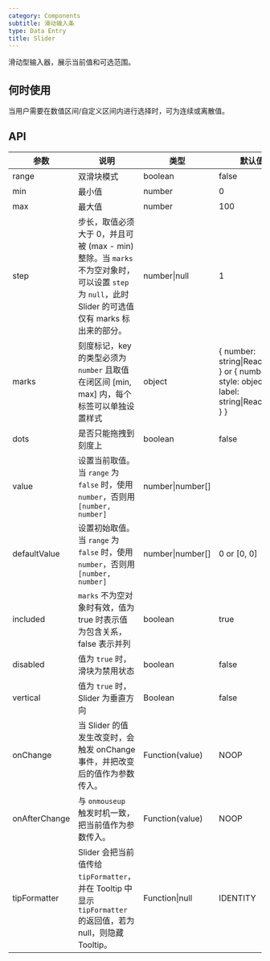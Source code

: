 ```yaml
---
category: Components
subtitle: 滑动输入条
type: Data Entry
title: Slider
---
```


滑动型输入器，展示当前值和可选范围。

## 何时使用

当用户需要在数值区间/自定义区间内进行选择时，可为连续或离散值。

## API

| 参数       | 说明            | 类型         | 默认值       |
|------------|----------------|-------------|--------------|
| range          | 双滑块模式 | boolean          | false
| min            | 最小值 | number			| 0
| max            | 最大值 | number			| 100
| step           | 步长，取值必须大于 0，并且可被 (max - min) 整除。当 `marks` 不为空对象时，可以设置 `step` 为 `null`，此时 Slider 的可选值仅有 marks 标出来的部分。 | number\|null	| 1
| marks          | 刻度标记，key 的类型必须为 `number` 且取值在闭区间 [min, max] 内，每个标签可以单独设置样式 | object | { number: string\|ReactNode } or { number: { style: object, label: string\|ReactNode } }
| dots           | 是否只能拖拽到刻度上 | boolean | false
| value          | 设置当前取值。当 `range` 为 `false` 时，使用 `number`，否则用 `[number, number]`   | number\|number[] |
| defaultValue   | 设置初始取值。当 `range` 为 `false` 时，使用 `number`，否则用 `[number, number]`   | number\|number[] | 0 or [0, 0]
| included       | `marks` 不为空对象时有效，值为 true 时表示值为包含关系，false 表示并列 | boolean			 | true
| disabled       | 值为 `true` 时，滑块为禁用状态 | boolean 			| false
| vertical       | 值为 `true` 时，Slider 为垂直方向 | Boolean | false
| onChange       | 当 Slider 的值发生改变时，会触发 onChange 事件，并把改变后的值作为参数传入。 | Function(value) | NOOP
| onAfterChange  | 与 `onmouseup` 触发时机一致，把当前值作为参数传入。 | Function(value) | NOOP
| tipFormatter   | Slider 会把当前值传给 `tipFormatter`，并在 Tooltip 中显示 `tipFormatter` 的返回值，若为 null，则隐藏 Tooltip。 | Function\|null | IDENTITY
